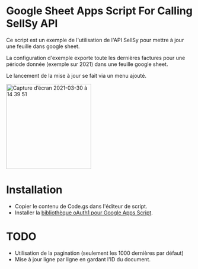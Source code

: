 # Google Sheet Apps Script For Calling SellSy API

Ce script est un exemple de l'utilisation de l'API SellSy pour mettre à jour une feuille dans google sheet.

La configuration d'exemple exporte toute les dernières factures pour une période donnée (exemple sur 2021) dans une feuille google sheet.

Le lancement de la mise à jour se fait via un menu ajouté.

<img width="229" alt="Capture d’écran 2021-03-30 à 14 39 51" src="https://user-images.githubusercontent.com/369622/112989995-d834de80-9165-11eb-9d7a-8a43633d801c.png">

# Installation

- Copier le contenu de Code.gs dans l'éditeur de script.
- Installer la [bibliothèque oAuth1 pour Google Apps Script](https://github.com/googleworkspace/apps-script-oauth1). 

# TODO 

- Utilisation de la pagination (seulement les 1000 dernières par défaut)
- Mise à jour ligne par ligne en gardant l'ID du document.
